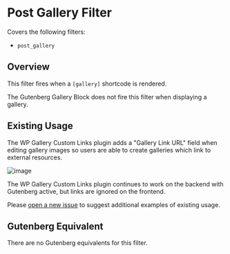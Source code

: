 # Post Gallery Filter

Covers the following filters:

* `post_gallery`

## Overview

This filter fires when a `[gallery]` shortcode is rendered.

The Gutenberg Gallery Block does not fire this filter when displaying a gallery.

## Existing Usage

The WP Gallery Custom Links plugin adds a "Gallery Link URL" field when editing gallery images so users are able to create galleries which link to external resources.

![image](https://user-images.githubusercontent.com/36432/40310397-7348c83c-5cc1-11e8-8560-109e9b21e3ba.png)

The WP Gallery Custom Links plugin continues to work on the backend with Gutenberg active, but links are ignored on the frontend.

Please [open a new issue](https://github.com/danielbachhuber/gutenberg-migration-guide/issues) to suggest additional examples of existing usage.

## Gutenberg Equivalent

There are no Gutenberg equivalents for this filter.
